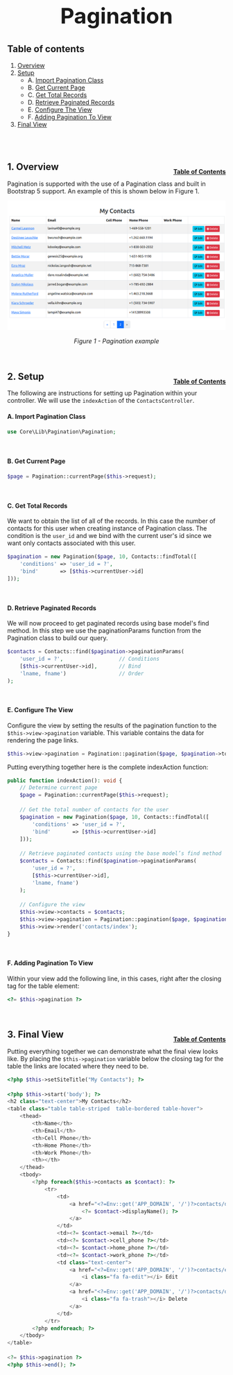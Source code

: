 <h1 style="font-size: 50px; text-align: center;">Pagination</h1>

## Table of contents
1. [Overview](#overview)
2. [Setup](#controller)
    * A. [Import Pagination Class](#import-class)
    * B. [Get Current Page](#current-page)
    * C. [Get Total Records](#total-records)
    * D. [Retrieve Paginated Records](#paginated-records)
    * E. [Configure The View](#configure-view)
    * F. [Adding Pagination To View](#view)
3. [Final View](#final-view)
<br>
<br>

## 1. Overview <a id="overview"></a><span style="float: right; font-size: 14px; padding-top: 15px;">[Table of Contents](#table-of-contents)</span>
Pagination is supported with the use of a Pagination class and built in Bootstrap 5 support.  An example of this is shown below in Figure 1.

<div style="text-align: center;">
  <img src="assets/seeded-contacts.png" alt="Pagination example">
  <p style="font-style: italic;">Figure 1 - Pagination example</p>
</div>
<br>

## 2. Setup <a id="setup"></a><span style="float: right; font-size: 14px; padding-top: 15px;">[Table of Contents](#table-of-contents)</span>
The following are instructions for setting up Pagination within your controller.  We will use the `indexAction` of the `ContactsController`.

#### A. Import Pagination Class <a id="import-class">

```php
use Core\Lib\Pagination\Pagination;
```
<br>

#### B. Get Current Page <a id="current-page">

```php
$page = Pagination::currentPage($this->request);
```
<br>

#### C. Get Total Records <a id="total-records">
We want to obtain the list of all of the records.  In this case the number of contacts for this user when creating instance of Pagination class.  The condition is the `user_id` and we bind with the current user's id since we want only contacts associated with this user.

```php
$pagination = new Pagination($page, 10, Contacts::findTotal([
    'conditions' => 'user_id = ?',
    'bind'       => [$this->currentUser->id]
]));
```
<br>

#### D. Retrieve Paginated Records <a id="paginated-records">
We will now proceed to get paginated records using base model's find method.  In this step we use the paginationParams function from the Pagination class to build our query.

```php
$contacts = Contacts::find($pagination->paginationParams(
    'user_id = ?',                  // Conditions
    [$this->currentUser->id],       // Bind
    'lname, fname')                 // Order
);
```
<br>

#### E. Configure The View <a id="configure-view">
Configure the view by setting the results of the pagination function to the `$this->view->pagination` variable.  This variable contains the data for rendering the page links.
```php
$this->view->pagination = Pagination::pagination($page, $pagination->totalPages());
```

Putting everything together here is the complete indexAction function:

```php
public function indexAction(): void {
    // Determine current page
    $page = Pagination::currentPage($this->request);

    // Get the total number of contacts for the user
    $pagination = new Pagination($page, 10, Contacts::findTotal([
        'conditions' => 'user_id = ?',
        'bind'       => [$this->currentUser->id]
    ]));
    
    // Retrieve paginated contacts using the base model’s find method
    $contacts = Contacts::find($pagination->paginationParams(
        'user_id = ?', 
        [$this->currentUser->id], 
        'lname, fname')
    );

    // Configure the view
    $this->view->contacts = $contacts;
    $this->view->pagination = Pagination::pagination($page, $pagination->totalPages());
    $this->view->render('contacts/index');
}
```
<br>

#### F. Adding Pagination To View <a id="view">
Within your view add the following line, in this cases, right after the closing tag for the table element:

```php
<?= $this->pagination ?>
```
<br>

## 3. Final View <a id="final-view"></a><span style="float: right; font-size: 14px; padding-top: 15px;">[Table of Contents](#table-of-contents)</span>
Putting everything together we can demonstrate what the final view looks like.  By placing the `$this->pagination` variable below the closing tag for the table the links are located where they need to be.

```php
<?php $this->setSiteTitle("My Contacts"); ?>

<?php $this->start('body'); ?>
<h2 class="text-center">My Contacts</h2>
<table class="table table-striped  table-bordered table-hover">
    <thead>
        <th>Name</th>
        <th>Email</th>
        <th>Cell Phone</th>
        <th>Home Phone</th>
        <th>Work Phone</th>
        <th></th>
    </thead>
    <tbody>
        <?php foreach($this->contacts as $contact): ?>
            <tr>
                <td>
                    <a href="<?=Env::get('APP_DOMAIN', '/')?>contacts/details/<?=$contact->id?>">
                        <?= $contact->displayName(); ?>
                    </a>
                </td>
                <td><?= $contact->email ?></td>
                <td><?= $contact->cell_phone ?></td>
                <td><?= $contact->home_phone ?></td>
                <td><?= $contact->work_phone ?></td>
                <td class="text-center">
                    <a href="<?=Env::get('APP_DOMAIN', '/')?>contacts/edit/<?=$contact->id?>" class="btn btn-info btn-sm">
                        <i class="fa fa-edit"></i> Edit
                    </a>
                    <a href="<?=Env::get('APP_DOMAIN', '/')?>contacts/delete/<?=$contact->id?>" class="btn btn-danger btn-sm" onclick="if(!confirm('Are you sure?')){return false;}">
                        <i class="fa fa-trash"></i> Delete
                    </a>
                </td>
            </tr>
        <?php endforeach; ?>
    </tbody>
</table>

<?= $this->pagination ?>
<?php $this->end(); ?>
```